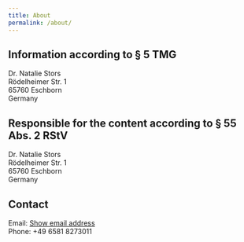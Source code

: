 ```yaml
---
title: About
permalink: /about/
---
```


## Information according to § 5 TMG

Dr. Natalie Stors<br/>
Rödelheimer Str. 1<br/>
65760 Eschborn<br/>
Germany

## Responsible for the content according to § 55 Abs. 2 RStV

Dr. Natalie Stors<br/>
Rödelheimer Str. 1<br/>
65760 Eschborn<br/>
Germany
## Contact

Email: [Show email address](https://mailhide.io/e/3VB18eZK)<br/>
Phone: +49 6581 8273011
